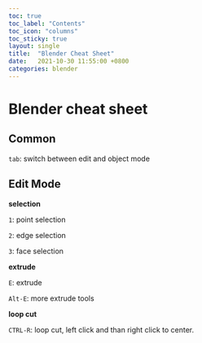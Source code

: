 ```yaml
---
toc: true
toc_label: "Contents"
toc_icon: "columns"
toc_sticky: true
layout: single
title:  "Blender Cheat Sheet"
date:   2021-10-30 11:55:00 +0800
categories: blender
---
```


# Blender cheat sheet

## Common

`tab`: switch between edit and object mode



## Edit Mode

**selection**

`1`: point selection

`2`: edge selection

`3`: face selection



**extrude**

`E`: extrude

`Alt-E`: more extrude tools



**loop cut**

`CTRL-R`: loop cut, left click and than right click to center.

